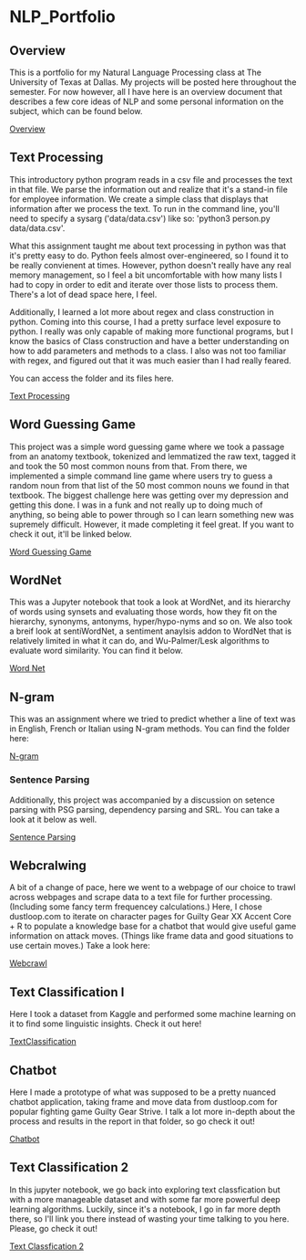 # NLP_Portfolio

## Overview
This is a portfolio for my Natural Language Processing class at The University of Texas at Dallas. My projects will be posted here throughout the semester. For now however, all I have here is an overview document that describes a few core ideas of NLP and some personal information on the subject, which can be found below.

[Overview](https://github.com/Jackshouka/NLP_Portfolio/tree/main/Overview)

## Text Processing
This introductory python program reads in a csv file and processes the text in that file. We parse the information out and realize that it's a stand-in file for employee information. We create a simple class that displays that information after we process the text. To run in the command line, you'll need to specify a sysarg ('data/data.csv') like so: 'python3 person.py data/data.csv'.

What this assignment taught me about text processing in python was that it's pretty easy to do. Python feels almost over-engineered, so I found it to be really convienent at times. However, python doesn't really have any real memory management, so I feel a bit uncomfortable with how many lists I had to copy in order to edit and iterate over those lists to process them. There's a lot of dead space here, I feel.

Additionally, I learned a lot more about regex and class construction in python. Coming into this course, I had a pretty surface level exposure to python. I really was only capable of making more functional programs, but I know the basics of Class construction and have a better understanding on how to add parameters and methods to a class. I also was not too familiar with regex, and figured out that it was much easier than I had really feared.

You can access the folder and its files here.

[Text Processing](https://github.com/Jackshouka/NLP_Portfolio/tree/main/textProcessing)

## Word Guessing Game
This project was a simple word guessing game where we took a passage from an anatomy textbook, tokenized and lemmatized the raw text, tagged it and took the 50 most common nouns from that. From there, we implemented a simple command line game where users try to guess a random noun from that list of the 50 most common nouns we found in that textbook. The biggest challenge here was getting over my depression and getting this done. I was in a funk and not really up to doing much of anything, so being able to power through so I can learn something new was supremely difficult. However, it made completing it feel great. If you want to check it out, it'll be linked below.

[Word Guessing Game](https://github.com/Jackshouka/NLP_Portfolio/tree/main/wordGuess)

## WordNet
This was a Jupyter notebook that took a look at WordNet, and its hierarchy of words using synsets and evaluating those words, how they fit on the hierarchy, synonyms, antonyms, hyper/hypo-nyms and so on. We also took a breif look at sentiWordNet, a sentiment anaylsis addon to WordNet that is relatively limited in what it can do, and Wu-Palmer/Lesk algorithms to evaluate word similarity. You can find it below.

[Word Net](https://github.com/Jackshouka/NLP_Portfolio/tree/main/wordNet)

## N-gram
This was an assignment where we tried to predict whether a line of text was in English, French or Italian using N-gram methods. You can find the folder here:

[N-gram](https://github.com/Jackshouka/NLP_Portfolio/tree/main/ngram)

### Sentence Parsing

Additionally, this project was accompanied by a discussion on setence parsing with PSG parsing, dependency parsing and SRL. You can take a look at it below as well.

[Sentence Parsing](https://github.com/Jackshouka/NLP_Portfolio/tree/main/sentence_parsing_discussion)

## Webcralwing
A bit of a change of pace, here we went to a webpage of our choice to trawl across webpages and scrape data to a text file for further processing. (Including some fancy term frequencey calculations.) Here, I chose dustloop.com to iterate on character pages for Guilty Gear XX Accent Core + R to populate a knowledge base for a chatbot that would give useful game information on attack moves. (Things like frame data and good situations to use certain moves.) Take a look here:

[Webcrawl](https://github.com/Jackshouka/NLP_Portfolio/tree/main/webCrawl)

## Text Classification I
Here I took a dataset from Kaggle and performed some machine learning on it to find some linguistic insights. Check it out here!

[TextClassification](https://github.com/Jackshouka/NLP_Portfolio/tree/main/text_classification)

## Chatbot
Here I made a prototype of what was supposed to be a pretty nuanced chatbot application, taking frame and move data from dustloop.com for popular fighting game Guilty Gear Strive. I talk a lot more in-depth about the process and results in the report in that folder, so go check it out!

[Chatbot](https://github.com/Jackshouka/NLP_Portfolio/tree/main/chatbot)


## Text Classification 2
In this jupyter notebook, we go back into exploring text classfication but with a more manageable dataset and with some far more powerful deep learning algorithms. Luckily, since it's a notebook, I go in far more depth there, so I'll link you there instead of wasting your time talking to you here. Please, go check it out!

[Text Classfication 2](https://github.com/Jackshouka/NLP_Portfolio/tree/main/text_classfication_TWO)
